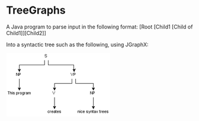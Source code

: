 # TreeGraphs
A Java program to parse input in the following format:
[Root [Child1 [Child of Child1]][Child2]]

Into a syntactic tree such as the following, using JGraphX:

![Example tree](https://github.com/dwzhou/TreeGraphs/blob/master/graph.png)

